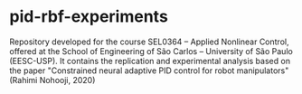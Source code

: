 # pid-rbf-experiments
Repository developed for the course SEL0364 – Applied Nonlinear Control, offered at the School of Engineering of São Carlos – University of São Paulo (EESC-USP). It contains the replication and experimental analysis based on the paper "Constrained neural adaptive PID control for robot manipulators" (Rahimi Nohooji, 2020)
